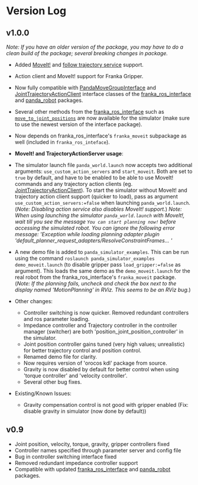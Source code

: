 # Version Log

## v1.0.0

*Note: If you have an older version of the package, you may have to do a clean build of the package; several breaking changes in package.*

- Added [MoveIt!](https://moveit.ros.org/) and [follow trajectory service](http://wiki.ros.org/joint_trajectory_controller) support.
- Action client and MoveIt! support for Franka Gripper.
- Now fully compatible with [PandaMoveGroupInterface](https://justagist.github.io/franka_ros_interface/DOC.html#pandamovegroupinterface) and [JointTrajectoryActionClient](https://justagist.github.io/franka_ros_interface/DOC.html#jointtrajectoryactionclient) interface classes of the [franka_ros_interface](https://github.com/justagist/franka_ros_interface) and [panda_robot](http://github.com/justagist/panda_robot) packages.
- Several other methods from the [franka_ros_interface](https://github.com/justagist/franka_ros_interface) such as [`move_to_joint_positions`](https://justagist.github.io/franka_ros_interface/DOC.html?highlight=move_to_joint_positions#franka_interface.ArmInterface.move_to_joint_positions) are now available for the simulator (make sure to use the newest version of the interface package).
- Now depends on franka_ros_interface's `franka_moveit` subpackage as well (included in `franka_ros_inteface`).

- **MoveIt! and TrajectoryActionServer usage**:
- The simulator launch file `panda_world.launch` now accepts two additional arguments: `use_custom_action_servers` and `start_moveit`. Both are set to `true` by default, and have to be enabled to be able to use MoveIt! commands and any trajectory action clients (eg. [JointTrajectoryActionClient](https://justagist.github.io/franka_ros_interface/DOC.html#jointtrajectoryactionclient)). To start the simulator without MoveIt! and trajectory action client support (quicker to load), pass as argument `use_custom_action_servers:=false` when launching `panda_world.launch`. 
(*Note: Disabling action service also disables MoveIt! support.*)
*Note: When using launching the simulator `panda_world.launch` with MoveIt!, wait till you see the message `You can start planning now!` before accessing the simulated robot. You can ignore the following error message: 'Exception while loading planning adapter plugin 'default_planner_request_adapters/ResolveConstraintFrames... '*
- A new demo file is added to `panda_simulator_examples`. This can be run using the command `roslaunch panda_simulator_examples demo_moveit.launch` (to disable gripper pass `load_gripper:=false` as argument). This loads the same demo as the `demo_moveit.launch` for the real robot from the franka_ros_interface's `franka_moveit` package. (*Note: If the planning fails, uncheck and check the box next to the display named 'MotionPlanning' in RViz. This seems to be an RViz bug.*)

- Other changes:
    - Controller switching is now quicker. Removed redundant controllers and ros parameter loading.
    - Impedance controller and Trajectory controller in the controller manager (switcher) are both 'position_joint_position_controller' in the simulator.
    - Joint position controller gains tuned (very high values; unrealistic) for better trajectory control and position control.
    - Renamed demo file for clarity.
    - Now requires version of 'orocos kdl' package from source.
    - Gravity is now disabled by default for better control when using 'torque controller' and 'velocity controller'.
    - Several other bug fixes.

- Existing/Known Issues:
    - Gravity compensation control is not good with gripper enabled (Fix: disable gravity in simulator (now done by default))

## v0.9

- Joint position, velocity, torque, gravity, gripper controllers fixed
- Controller names specified through parameter server and config file
- Bug in controller switching interface fixed
- Removed redundant impedance controller support
- Compatible with updated [franka_ros_interface](https://github.com/justagist/franka_ros_interface) and [panda_robot](http://github.com/justagist/panda_robot) packages.
